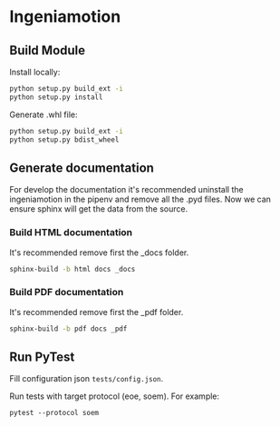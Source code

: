 Ingeniamotion
=============

Build Module
------------

Install locally:
```bash
python setup.py build_ext -i
python setup.py install
```

Generate .whl file:
```bash
python setup.py build_ext -i
python setup.py bdist_wheel
```

Generate documentation
----------------------

For develop the documentation it's recommended uninstall the ingeniamotion in the pipenv
and remove all the .pyd files. Now we can ensure sphinx will get the data from the source.

### Build HTML documentation

It's recommended remove first the _docs folder.

```bash
sphinx-build -b html docs _docs
```

### Build PDF documentation

It's recommended remove first the _pdf folder.

```bash
sphinx-build -b pdf docs _pdf
```

Run PyTest
----------

Fill configuration json ``tests/config.json``.

Run tests with target protocol (eoe, soem). For example:

``pytest --protocol soem``
